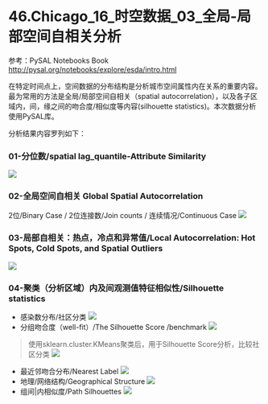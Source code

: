 # 46.Chicago_16_时空数据_03_全局-局部空间自相关分析
参考：PySAL Notebooks Book http://pysal.org/notebooks/explore/esda/intro.html

在特定时间点上，空间数据的分布结构是分析城市空间属性内在关系的重要内容。最为常用的方法是全局/局部空间自相关（spatial autocorrelation），以及各子区域内，间，缘之间的吻合度/相似度等内容(silhouette statistics)。本次数据分析使用PySAL库。

分析结果内容罗列如下：
### 01-分位数/spatial lag_quantile-Attribute Similarity
![](https://github.com/richieBao/python-urbanPlanning/blob/master/images/46_01.png)
### 02-全局空间自相关 Global Spatial Autocorrelation
2位/Binary Case / 2位连接数/Join counts / 连续情况/Continuous Case
![](https://github.com/richieBao/python-urbanPlanning/blob/master/images/46_02.jpg)
### 03-局部自相关：热点，冷点和异常值/Local Autocorrelation: Hot Spots, Cold Spots, and Spatial Outliers
![](https://github.com/richieBao/python-urbanPlanning/blob/master/images/46_03.jpg)
### 04-聚类（分析区域）内及间观测值特征相似性/Silhouette statistics
* 感染数分布/社区分类
![](https://github.com/richieBao/python-urbanPlanning/blob/master/images/46_04.jpg)
* 分组吻合度（well-fit）/The Silhouette Score /benchmark
![](https://github.com/richieBao/python-urbanPlanning/blob/master/images/46_05.png)
> 使用sklearn.cluster.KMeans聚类后，用于Silhouette Score分析，比较社区分类
![](https://github.com/richieBao/python-urbanPlanning/blob/master/images/46_06.jpg)
* 最近邻吻合分布/Nearest Label
![](https://github.com/richieBao/python-urbanPlanning/blob/master/images/46_07.jpg)
* 地理/网络结构/Geographical Structure
![](https://github.com/richieBao/python-urbanPlanning/blob/master/images/46_08.png)
* 组间|内相似度/Path Silhouettes
![](https://github.com/richieBao/python-urbanPlanning/blob/master/images/46_09.png)
